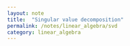 ```yaml
---
layout: note
title:  "Singular value decomposition"
permalink: /notes/linear_algebra/svd
category: linear_algebra
---
```


